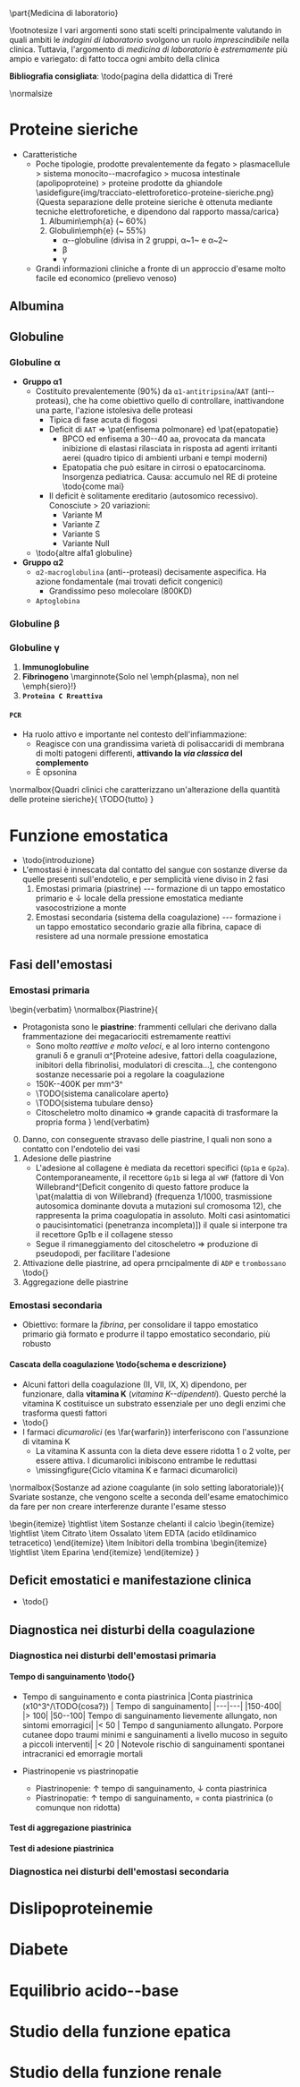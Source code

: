 <!-- Mon  2 Nov 09:29:30 CET 2020 -->
<!-- Davide Trerè -->

\part{Medicina di laboratorio}

\footnotesize
I vari argomenti sono stati scelti principalmente valutando in quali ambiti le _indagini di laboratorio_ svolgono un ruolo _imprescindibile_ nella clinica. Tuttavia, l'argomento di _medicina di laboratorio_ è _estremamente_ più ampio e variegato: di fatto tocca ogni ambito della clinica

__Bibliografia consigliata__: \todo{pagina della didattica di Treré

\normalsize

# Proteine sieriche
- Caratteristiche
    - Poche tipologie, prodotte prevalentemente da fegato > plasmacellule > sistema monocito--macrofagico > mucosa intestinale (apolipoproteine) > proteine prodotte da ghiandole \asidefigure{img/tracciato-elettroforetico-proteine-sieriche.png}{Questa separazione delle proteine sieriche è ottenuta mediante tecniche elettroforetiche, e dipendono dal rapporto massa/carica}
        1. Albumin\emph{a} (~ 60%)
        2. Globulin\emph{e} (~ 55%)
            - α--globuline (divisa in 2 gruppi, α~1~ e α~2~
            - β
            - γ
    - Grandi informazioni cliniche a fronte di un approccio d'esame molto facile ed economico (prelievo venoso)

## Albumina

## Globuline

### Globuline α
- __Gruppo α1__
    - Costituito prevalentemente (90%) da `α1-antitripsina`/`AAT` (anti--proteasi), che ha come obiettivo quello di controllare, inattivandone una parte, l'azione istolesiva delle proteasi
        - Tipica di fase acuta di flogosi
        - Deficit di `AAT` ⇒ \pat{enfisema polmonare} ed \pat{epatopatie}
            - BPCO ed enfisema a 30--40 aa, provocata da mancata inibizione di elastasi rilasciata in risposta ad agenti irritanti aerei (quadro tipico di ambienti urbani e tempi moderni)
            - Epatopatia che può esitare in cirrosi o epatocarcinoma. Insorgenza pediatrica. Causa: accumulo nel RE di proteine \todo{come mai}
        - Il deficit è solitamente ereditario (autosomico recessivo). Conosciute > 20 variazioni:
            - Variante M
            - Variante Z
            - Variante S
            - Variante Null
    - \todo{altre alfa1 globuline}
- __Gruppo α2__
    - `α2-macroglobulina` (anti--proteasi) decisamente aspecifica. Ha azione fondamentale (mai trovati deficit congenici)
        - Grandissimo peso molecolare (800KD)
    - `Aptoglobina`

### Globuline β

### Globuline γ
1. __Immunoglobuline__
2. __Fibrinogeno__ \marginnote{Solo nel \emph{plasma}, non nel \emph{siero}!}
3. __`Proteina C Rreattiva`__

#### `PCR`
- Ha ruolo attivo e importante nel contesto dell'infiammazione:
    - Reagisce con una grandissima varietà di polisaccaridi di membrana di molti patogeni differenti, __attivando la _via classica_ del complemento__
    - È opsonina

\normalbox{Quadri clinici che caratterizzano un'alterazione della quantità delle proteine sieriche}{
\TODO{tutto}
}

# Funzione emostatica
- \todo{introduzione}
- L'emostasi è innescata dal contatto del sangue con sostanze diverse da quelle presenti sull'endotelio, e per semplicità viene diviso in 2 fasi
    1. Emostasi primaria (piastrine) --- formazione di un tappo emostatico primario e ↓ locale della pressione emostatica mediante vasocostrizione a monte
    2. Emostasi secondaria (sistema della coagulazione) --- formazione i un tappo emostatico secondario grazie alla fibrina, capace di resistere ad una normale pressione emostatica

## Fasi dell'emostasi

### Emostasi primaria
\begin{verbatim}
\normalbox{Piastrine}{
- Protagonista sono le __piastrine__: frammenti cellulari che derivano dalla frammentazione dei megacariociti estremamente reattivi
    - Sono molto _reattive e molto veloci_, e al loro interno contengono granuli δ e granuli α^[Proteine adesive, fattori della coagulazione, inibitori della fibrinolisi, modulatori di crescita...], che contengono sostanze necessarie poi a regolare la coagulazione
    - 150K--400K per mm^3^
    - \TODO{sistema canalicolare aperto}
    - \TODO{sistema tubulare denso}
    - Citoscheletro molto dinamico ⇒ grande capacità di trasformare la propria forma
}
\end{verbatim}

0. Danno, con conseguente stravaso delle piastrine, l quali non sono a contatto con l'endotelio dei vasi
1. Adesione delle piastrine
    - L'adesione al collagene è mediata da recettori specifici (`Gp1a` e `Gp2a`). Contemporaneamente, il recettore `Gp1b` si lega al `vWF` (fattore di Von Willebrand^[Deficit congenito di questo fattore produce la \pat{malattia di von Willebrand} (frequenza 1/1000, trasmissione autosomica dominante dovuta a mutazioni sul cromosoma 12), che rappresenta la prima coagulopatia in assoluto. Molti casi asintomatici o paucisintomatici (penetranza incompleta)]) il quale si interpone tra il recettore Gp1b e il collagene stesso
    - Segue il rimaneggiamento del citoscheletro ⇒ produzione di pseudopodi, per facilitare l'adesione
2. Attivazione delle piastrine, ad opera prncipalmente di `ADP` e `trombossano` \todo{}
3. Aggregazione delle piastrine

### Emostasi secondaria
- Obiettivo: formare la _fibrina_, per consolidare il tappo emostatico primario già formato e produrre il tappo emostatico secondario, più robusto

#### Cascata della coagulazione \todo{schema e descrizione}

- Alcuni fattori della coagulazione (II, VII, IX, X) dipendono, per funzionare, dalla __vitamina K__ (_vitamina K--dipendenti_). Questo perché la vitamina K costituisce un substrato essenziale per uno degli enzimi che trasforma questi fattori
- \todo{}
- I farmaci _dicumarolici_ (es \far{warfarin}) interferiscono con l'assunzione di vitamina K
    - La vitamina K assunta con la dieta deve essere ridotta 1 o 2 volte, per essere attiva. I dicumarolici inibiscono entrambe le reduttasi
    - \missingfigure{Ciclo vitamina K e farmaci dicumarolici)

\normalbox{Sostanze ad azione coagulante (in solo setting laboratoriale)}{
Svariate sostanze, che vengono scelte a seconda dell'esame ematochimico da fare per non creare interferenze durante l'esame stesso

\begin{itemize}
\tightlist
\item Sostanze chelanti il calcio
  \begin{itemize}
  \tightlist
  \item Citrato
  \item Ossalato
  \item EDTA (acido etildinamico tetracetico)
  \end{itemize}
\item Inibitori della trombina
  \begin{itemize}
  \tightlist
  \item Eparina
  \end{itemize}
\end{itemize}
}

## Deficit emostatici e manifestazione clinica
- \todo{}

## Diagnostica nei disturbi della coagulazione

### Diagnostica nei disturbi dell'emostasi primaria

#### Tempo di sanguinamento \todo{}

- Tempo di sanguinamento e conta piastrinica
|Conta piastrinica (x10^3^/\TODO{cosa?}) | Tempo di sanguinamento|
|---|---|
|150-400|
|> 100|
|50--100| Tempo di sanguinamento lievemente allungato, non sintomi emorragici|
|< 50 | Tempo d sanguniamento allungato. Porpore cutanee dopo traumi minimi e sanguinamenti a livello mucoso in seguito a piccoli interventi|
|< 20 | Notevole rischio di sanguinamenti spontanei intracranici ed emorragie mortali

- Piastrinopenie vs piastrinopatie
    - Piastrinopenie: ↑ tempo di sanguinamento, ↓ conta piastrinica
    - Piastrinopatie: ↑ tempo di sanguinamento, = conta piastrinica (o comunque non ridotta)

#### Test di aggregazione piastrinica

#### Test di adesione piastrinica

### Diagnostica nei disturbi dell'emostasi secondaria

# Dislipoproteinemie

# Diabete

# Equilibrio acido--base

# Studio della funzione epatica

# Studio della funzione renale

